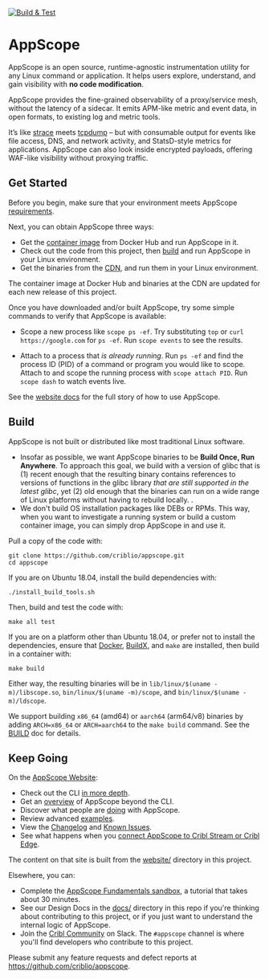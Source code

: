 [![Build & Test](https://github.com/criblio/appscope/actions/workflows/build.yml/badge.svg)](https://github.com/criblio/appscope/actions/workflows/build.yml)

# AppScope

AppScope is an open source, runtime-agnostic instrumentation utility for any Linux command or application. It helps users explore, understand, and gain visibility with **no code modification**.

AppScope provides the fine-grained observability of a proxy/service mesh, without the latency of a sidecar. It emits APM-like metric and event data, in open formats, to existing log and metric tools.

It’s like [strace](https://github.com/strace/strace) meets [tcpdump](https://www.tcpdump.org/) – but with consumable output for events like file access, DNS, and network activity, and StatsD-style metrics for applications. AppScope can also look inside encrypted payloads, offering WAF-like visibility without proxying traffic.

## Get Started

Before you begin, make sure that your environment meets AppScope [requirements](https://appscope.dev/docs/requirements).

Next, you can obtain AppScope three ways:

- Get the [container image](https://hub.docker.com/r/cribl/scope) from Docker Hub and run AppScope in it.
- Check out the code from this project, then [build](#build) and run AppScope in your Linux environment.
- Get the binaries from the [CDN](docs/RELEASE.md#cdn), and run them in your Linux environment.  

The container image at Docker Hub and binaries at the CDN are updated for each new release of this project.

Once you have downloaded and/or built AppScope, try some simple commands to verify that AppScope is available:

- Scope a new process like `scope ps -ef`. Try substituting `top` or `curl https://google.com` for `ps -ef`.  Run `scope events` to see the results.

- Attach to a process that *is already running*. Run `ps -ef` and find the process ID (PID) of a command or program you would like to scope. Attach to and scope the running process with `scope attach PID`. Run `scope dash` to watch events live.

See the [website docs](https://appscope.dev/docs/overview) for the full story of how to use AppScope.

## Build

AppScope is not built or distributed like most traditional Linux software.

- Insofar as possible, we want AppScope binaries to be  **Build Once, Run Anywhere**. To approach this goal, we build with a version of glibc that is (1) recent enough that the resulting binary contains references to versions of functions in the glibc library *that are still supported in the latest glibc*, yet (2) old enough that the binaries can run on a wide range of Linux platforms without having to rebuild locally.
.
- We don't build OS installation packages like DEBs or RPMs. This way, when you want to investigate a running system or build a custom container image, you can simply drop AppScope in and use it.

Pull a copy of the code with:

```text
git clone https://github.com/criblio/appscope.git
cd appscope
```

If you are on Ubuntu 18.04, install the build dependencies with:

```text
./install_build_tools.sh
```

Then, build and test the code with:

```text
make all test
```

If you are on a platform other than Ubuntu 18.04, or prefer not to install the dependencies, ensure that [Docker], [BuildX], and `make` are installed, then build in a container with:

```text
make build
```

Either way, the resulting binaries will be in `lib/linux/$(uname -m)/libscope.so`, `bin/linux/$(uname -m)/scope`, and `bin/linux/$(uname -m)/ldscope`.

We support building `x86_64` (amd64) or `aarch64` (arm64/v8) binaries by adding `ARCH=x86_64` or `ARCH=aarch64` to the `make build` command. See the [BUILD](docs/BUILD.md) doc for details.

## Keep Going

On the [AppScope Website](https://appscope.dev/):

- Check out the CLI [in more depth](https://appscope.dev/docs/cli-using).
- Get an [overview](https://appscope.dev/docs/how-works/) of AppScope beyond the CLI.
- Discover what people are [doing](https://appscope.dev/docs/what-do-with-scope) with AppScope.
- Review advanced [examples](https://appscope.dev/docs/examples-use-cases).
- View the [Changelog](https://appscope.dev/docs/changelog) and [Known Issues](https://appscope.dev/docs/known-issues).
- See what happens when you [connect AppScope to Cribl Stream or Cribl Edge](https://appscope.dev/docs/cribl-integration).

The content on that site is built from the [website/](website/) directory in this project.

Elsewhere, you can:

- Complete the [AppScope Fundamentals sandbox](https://sandbox.cribl.io/course/appscope), a tutorial that takes about 30 minutes.
- See our Design Docs in the [docs/](./docs/) directory in this repo if you're thinking about contributing to this project, or if you just want to understand the internal logic of AppScope.
- Join the [Cribl Community](https://cribl.io/community/) on Slack. The `#appscope` channel is where you'll find developers who contribute to this project.
 
Please submit any feature requests and defect reports at <https://github.com/criblio/appscope>.

[Docker]: https://docs.docker.com/engine/install/
[BuildX]: https://docs.docker.com/buildx/working-with-buildx/
